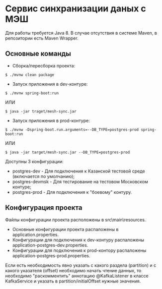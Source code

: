 # Сервис синхранизации даных с МЭШ
Для работы требуется Java 8. В случае отсутствия в системе Maven, в репозитории есть Maven Wrapper.

## Основные команды
* Сборка/пересборка проекта:
```shell script
$ ./mvnw clean package
```
  
* Запуск приложения в dev-контуре:
```shell script
$ ./mvnw spring-boot:run
```
ИЛИ
```shell script
$ java -jar traget/mesh-sync.jar
```
  
* Запуск приложения в prod-контуре:
```shell script
$ ./mvnw -Dspring-boot.run.arguments=--DB_TYPE=postgres-prod spring-boot:run 
```
ИЛИ
```shell script
$ java -jar target/mesh-sync.jar --DB_TYPE=postgres-prod
```

Доступны 3 конфигурации:
* postgres-dev - Для подключения к Казанской тестовой среде (включается по умолчанию);
* postgres-devmsk - Для тестирование на тестовом Московском контуре;
* postgres-prod - Для подключения к "боевому" контуру.
  
## Конфигурация проекта
Файлы конфигурации проекта расположены в src\main\resources.  
* Основные конфигурации проекта распаложены в application.properties.
* Конфигурации для подключения к dev-контуру распаложены application-postgres-dev.properties.  
* Конфигурации для подключения к prod-контору распаложены application-postgres-prod.properties.  
    
Если есть необходимость явно указать с какого раздела (partition) и с какого указателя (offset) 
необходимо начать чтение данных, то необходимо "раскомментить" аннотацию @KafkaListener в классе 
KafkaService и указать в partition/initialOffset нужные значения.